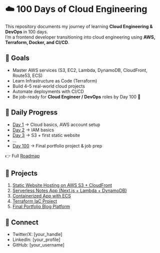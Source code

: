 # ☁️ 100 Days of Cloud Engineering

This repository documents my journey of learning **Cloud Engineering & DevOps** in 100 days.  
I’m a frontend developer transitioning into cloud engineering using **AWS, Terraform, Docker, and CI/CD**.  

## 🎯 Goals
- Master AWS services (S3, EC2, Lambda, DynamoDB, CloudFront, Route53, ECS)
- Learn Infrastructure as Code (Terraform)
- Build 4–5 real-world cloud projects
- Automate deployments with CI/CD
- Be job-ready for **Cloud Engineer / DevOps** roles by Day 100 🚀

## 📅 Daily Progress
- [Day 1](./logs/day01.md) → Cloud basics, AWS account setup  
- [Day 2](./logs/day02.md) → IAM basics  
- [Day 3](./logs/day03.md) → S3 + first static website  
- ...  
- [Day 100](./logs/day100.md) → Final portfolio project & job prep  

👉 Full [Roadmap](./resources.md)  

## 📂 Projects
1. [Static Website Hosting on AWS S3 + CloudFront](./projects/static-site-s3)  
2. [Serverless Notes App (Next.js + Lambda + DynamoDB)](./projects/notes-app)  
3. [Containerized App with ECS](./projects/container-app)  
4. [Terraform IaC Project](./projects/terraform-app)  
5. [Final Portfolio Blog Platform](./projects/blog-platform)  

## 🔗 Connect
- Twitter/X: [your_handle]  
- LinkedIn: [your_profile]  
- GitHub: [your_username]  
